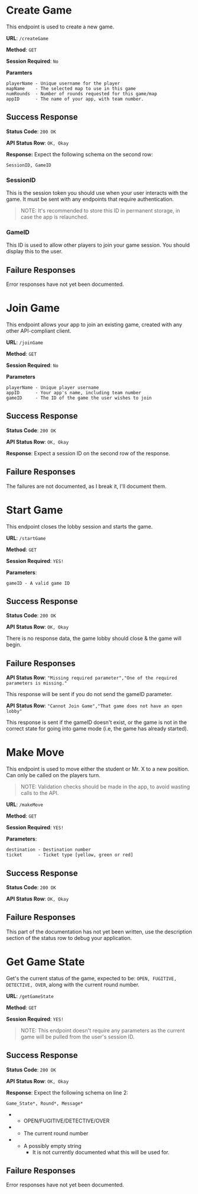 # Create Game

This endpoint is used to create a new game.

**URL**: `/createGame`

**Method**: `GET`

**Session Required**: `No`

**Paramters**

```
playerName - Unique username for the player
mapName    - The selected map to use in this game
numRounds  - Number of rounds requested for this game/map
appID      - The name of your app, with team number.
```

## Success Response

**Status Code**: `200 OK`

**API Status Row**: `OK, Okay`

**Response:** Expect the following schema on the second row:

`SessionID, GameID`

### SessionID

This is the session token you should use when your user interacts with the game. It must be sent with any endpoints that require authentication.

> NOTE: It's recommended to store this ID in permanent storage, in case the app is relaunched.

### GameID

This ID is used to allow other players to join your game session. You should display this to the user.

## Failure Responses

Error responses have not yet been documented.

# Join Game

This endpoint allows your app to join an existing game, created with any other API-compliant client.

**URL**: `/joinGame`

**Method**: `GET`

**Session Required**: `No`

**Parameters**

```
playerName - Unique player username
appID      - Your app's name, including team number
gameID     - The ID of the game the user wishes to join
```

## Success Response
**Status Code**: `200 OK`

**API Status Row**: `OK, Okay`

**Response**: Expect a session ID on the second row of the response.


## Failure Responses

The failures are not documented, as I break it, I'll document them.


# Start Game

This endpoint closes the lobby session and starts the game. 

**URL**: `/startGame`

**Method**: `GET`

**Session Required**: `YES!`

**Parameters**:

```
gameID - A valid game ID
```

## Success Response
**Status Code**: `200 OK`

**API Status Row**: `OK, Okay`

There is no response data, the game lobby should close & the game will begin.

## Failure Responses

**API Status Row**: `"Missing required parameter","One of the required parameters is missing."`

This response will be sent if you do not send the gameID parameter.

**API Status Row**: `"Cannot Join Game","That game does not have an open lobby"`

This response is sent if the gameID doesn't exist, or the game is not in the correct state for going into game mode (i.e, the game has already started).


# Make Move

This endpoint is used to move either the student or Mr. X to a new position. Can only be called on the players turn. 

> NOTE: Validation checks should be made in the app, to avoid wasting calls to the API.

**URL**: `/makeMove`

**Method**: `GET`

**Session Required**: `YES!`

**Parameters**:

```
destination - Destination number
ticket      - Ticket type [yellow, green or red]
```

## Success Response
**Status Code**: `200 OK`

**API Status Row**: `OK, Okay`

## Failure Responses

This part of the documentation has not yet been written, use the description section of the status row to debug your application.

# Get Game State

Get's the current status of the game, expected to be: `OPEN, FUGITIVE, DETECTIVE, OVER`, along with the current round number.

**URL**: `/getGameState`

**Method**: `GET`

**Session Required**: `YES!`

> NOTE: This endpoint doesn't require any parameters as the current game will be pulled from the user's session ID.

## Success Response
**Status Code**: `200 OK`

**API Status Row**: `OK, Okay`

**Response**: Expect the following schema on line 2:

```
Game_State*, Round*, Message*
```

* - OPEN/FUGITIVE/DETECTIVE/OVER
* - The current round number
* - A possibly empty string
    - It is not currently documented what this will be used for.

## Failure Responses

Error responses have not yet been documented.
